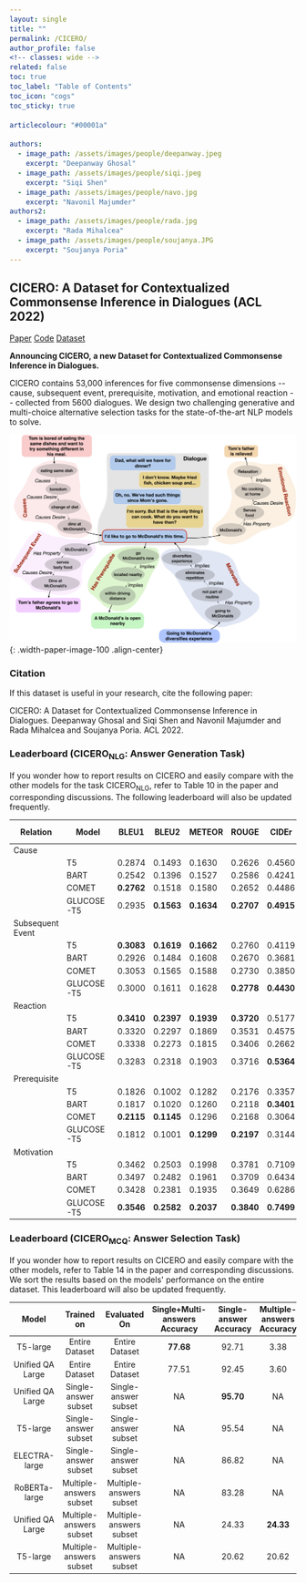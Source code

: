 ```yaml
---
layout: single
title: ""
permalink: /CICERO/
author_profile: false
<!-- classes: wide -->
related: false
toc: true
toc_label: "Table of Contents"
toc_icon: "cogs"
toc_sticky: true

articlecolour: "#00001a"

authors:
  - image_path: /assets/images/people/deepanway.jpeg
    excerpt: "Deepanway Ghosal"
  - image_path: /assets/images/people/siqi.jpeg
    excerpt: "Siqi Shen" 
  - image_path: /assets/images/people/navo.jpg
    excerpt: "Navonil Majumder"
authors2:
  - image_path: /assets/images/people/rada.jpg
    excerpt: "Rada Mihalcea" 
  - image_path: /assets/images/people/soujanya.JPG
    excerpt: "Soujanya Poria"
---
```


## <spani>CICERO</spani>: A Dataset for Contextualized Commonsense Inference in Dialogues (ACL 2022)

<a href="" target="_blank" class="btn btn--success btn--large" role="button">Paper</a> 
<a href="https://github.com/declare-lab/CICERO" target="_blank" class="btn btn--warning btn--large" role="button">Code</a>
<a href="https://github.com/declare-lab/CICERO/master/data/" target="_blank" class="btn btn--info btn--large" role="button">Dataset</a>

<p> <strong> Announcing <spano>CICERO</spano>, a new Dataset for Contextualized Commonsense Inference in Dialogues. </strong> </p>


<p><spano>CICERO</spano> contains 53,000 inferences for five commonsense dimensions -- cause, subsequent event, prerequisite, motivation, and emotional reaction -- collected from 5600 dialogues. We design two challenging generative and multi-choice alternative selection tasks for the state-of-the-art NLP models to solve.</p>

![image-center](/assets/images/resources/cicero.png){: .width-paper-image-100 .align-center}

### Citation

If this dataset is useful in your research, cite the following paper:

<div class="notice--success">
    <p> <spano>CICERO</spano>: A Dataset for Contextualized Commonsense Inference in Dialogues. Deepanway Ghosal and Siqi Shen and Navonil Majumder and Rada Mihalcea and Soujanya Poria. ACL 2022.</p>
</div>

### Leaderboard (<spano>CICERO</spano><sub>NLG</sub>: Answer Generation Task)

<p>If you wonder how to report results on <spano>CICERO</spano> and easily compare with the other models for the task <spano>CICERO</spano><sub>NLG</sub>, refer to Table 10 in the paper and corresponding discussions. The following leaderboard will also be updated frequently.</p>

|**Relation**           | **Model** | **BLEU1** | **BLEU2** | **METEOR** | **ROUGE** | **CIDEr** | **Sem-Sim** |
|------------------|--------------------|--------------------|--------------------|---------------------|--------------------|--------------------|----------------------|
| Cause            |                    |                    |                    |                     |                    |                    |
|                  | T5                 | 0.2874             | 0.1493             | 0.1630              | 0.2626             | 0.4560             | 0.6278               |
|                  | BART               | 0.2542             | 0.1396             | 0.1527              | 0.2586             | 0.4241             | 0.6224               |
|                  | COMET              | **0.2762**             | 0.1518             | 0.1580              | 0.2652             | 0.4486             | 0.6253               |
|                  | GLUCOSE-T5         | 0.2935             | **0.1563**             | **0.1634**              | **0.2707**             | **0.4915**             | **0.6305**               |
| Subsequent Event |                    |                    |                    |                     |                    |                    |
|                  | T5                 | **0.3083**             | **0.1619**             | **0.1662**              | 0.2760             | 0.4119             | 0.6276               |
|                  | BART               | 0.2926             | 0.1484             | 0.1608              | 0.2670             | 0.3681             | 0.6166               |
|                  | COMET              | 0.3053             | 0.1565             | 0.1588              | 0.2730             | 0.3850             | 0.6211               |
|                  | GLUCOSE-T5         | 0.3000             | 0.1611             | 0.1628              | **0.2778**             | **0.4430**             | **0.6297**               |
| Reaction         |                    |                    |                    |                     |                    |                    |
|                  | T5                 | **0.3410**             | **0.2397**             | **0.1939**              | **0.3720**             | 0.5177             | **0.6665**               |
|                  | BART               | 0.3320             | 0.2297             | 0.1869              | 0.3531             | 0.4575             | 0.6575               |
|                  | COMET              | 0.3338             | 0.2273             | 0.1815              | 0.3406             | 0.2662             | 0.6520               |
|                  | GLUCOSE-T5         | 0.3283             | 0.2318             | 0.1903              | 0.3716             | **0.5364**             | 0.6653               |
| Prerequisite     |                    |                    |                    |                     |                    |                    |
|                  | T5                 | 0.1826             | 0.1002             | 0.1282              | 0.2176             | 0.3357             | **0.5902**               |
|                  | BART               | 0.1817             | 0.1020             | 0.1260              | 0.2118             | **0.3401**             | 0.5804               |
|                  | COMET              | **0.2115**             | **0.1145**             | 0.1296              | 0.2168             | 0.3064             | 0.5815               |
|                  | GLUCOSE-T5         | 0.1812             | 0.1001             | **0.1299**              | **0.2197**             | 0.3144             | 0.5896               |
| Motivation       |                    |                    |                    |                     |                    |                    |
|                  | T5                 | 0.3462             | 0.2503             | 0.1998              | 0.3781             | 0.7109             | 0.6973               |
|                  | BART               | 0.3497             | 0.2482             | 0.1961              | 0.3709             | 0.6434             | 0.6914               |
|                  | COMET              | 0.3428             | 0.2381             | 0.1935              | 0.3649             | 0.6286             | 0.6962               |
|                  | GLUCOSE-T5         | **0.3546**             | **0.2582**             | **0.2037**             | **0.3840**             | **0.7499**             | **0.7048**               |

### Leaderboard (<spano>CICERO</spano><sub>MCQ</sub>: Answer Selection Task)

<p>If you wonder how to report results on <spano>CICERO</spano> and easily compare with the other models, refer to Table 14 in the paper and corresponding discussions. We sort the results based on the models' performance on the entire dataset. This leaderboard will also be updated frequently.</p>

| Model | Trained on | Evaluated On | Single+Multi-answers Accuracy | Single-answer Accuracy | Multiple-answers Accuracy
| :---: |   :---: |  :---:      |     :---:      |          :---: |        :---: |
| T5-large | Entire Dataset | Entire Dataset |  **77.68** | 92.71 |  3.38 |
| Unified QA Large| Entire Dataset | Entire Dataset | 77.51 | 92.45 |  3.60 |
| Unified QA Large | Single-answer subset| Single-answer subset | NA | **95.70** | NA |
| T5-large | Single-answer subset | Single-answer subset| NA | 95.54 | NA |
| ELECTRA-large| Single-answer subset | Single-answer subset  | NA  | 86.82      | NA |
| RoBERTa-large | Multiple-answers subset| Multiple-answers subset   | NA    | 83.28    | NA |
| Unified QA Large | Multiple-answers subset | Multiple-answers subset | NA | 24.33 | **24.33** |
| T5-large | Multiple-answers subset | Multiple-answers subset | NA | 20.62 | 20.62 |
    
<!-- ### Authors

{% include feature_row id="authors" %}
{% include feature_row id="authors2" %} -->
<!-- <div class="containerimage">
	<img src="/assets/images/people/deepanway.jpeg">
	<figcaption>Deepanway Ghosal</figcaption>
	<img src="/assets/images/people/siqi.jpeg">
	<figcaption>Siqi Shen</figcaption>
	<img src="/assets/images/people/navo.jpg">
	<figcaption>Navonil Majumder</figcaption>
	<img src="/assets/images/people/rada.jpg">
	<figcaption>Rada Mihalcea</figcaption>
	<img src="/assets/images/people/soujanya.JPG">
</div> -->

<!-- <div class="rowcus">
  <div class="columncus">
    <img src="/assets/images/people/deepanway.jpeg" alt="Deepanway Ghosal" style="width:100%">
	  <figcaption align="center"><a href="https://deepanwayx.github.io/">Deepanway Ghosal</a></figcaption>
  </div>
  <div class="columncus">
    <img src="/assets/images/people/siqi.jpeg" alt="Siqi Shen" style="width:100%">
	  <figcaption align="center"><a href="">Siqi Shen</a></figcaption>
  </div>
  <div class="columncus">
    <img src="/assets/images/people/navo.jpg" alt="Navonil Majumder" style="width:100%">
	  <figcaption align="center"><a href="https://nmder.info/">Navonil Majumder</a></figcaption>
  </div>
  <div class="columncus">
    <img src="/assets/images/people/rada.jpg" alt="Rada Mihalcea" style="width:100%">
	  <figcaption align="center"><a href="https://web.eecs.umich.edu/~mihalcea/">Rada Mihalcea</a></figcaption>
  </div>
  <div class="columncus">
    <img src="/assets/images/people/soujanya.JPG" alt="Soujanya Poria" style="width:100%">
	  <figcaption align="center"><a href="https://sporia.info">Soujanya Poria</a></figcaption>
  </div>
</div> -->
